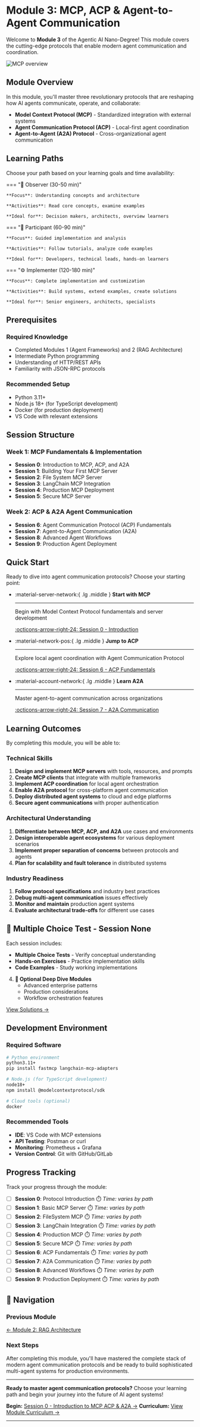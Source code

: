 # Module 3: MCP, ACP & Agent-to-Agent Communication

Welcome to **Module 3** of the Agentic AI Nano-Degree! This module covers the cutting-edge protocols that enable modern agent communication and coordination.

![MCP overview](images/mcp-intro.png)

## Module Overview

In this module, you'll master three revolutionary protocols that are reshaping how AI agents communicate, operate, and collaborate:

- **Model Context Protocol (MCP)** - Standardized integration with external systems  
- **Agent Communication Protocol (ACP)** - Local-first agent coordination  
- **Agent-to-Agent (A2A) Protocol** - Cross-organizational agent communication  

## Learning Paths

Choose your path based on your learning goals and time availability:

=== "🎯 Observer (30-50 min)"

    **Focus**: Understanding concepts and architecture

    **Activities**: Read core concepts, examine examples

    **Ideal for**: Decision makers, architects, overview learners

=== "📝 Participant (60-90 min)"

    **Focus**: Guided implementation and analysis

    **Activities**: Follow tutorials, analyze code examples

    **Ideal for**: Developers, technical leads, hands-on learners

=== "⚙️ Implementer (120-180 min)"

    **Focus**: Complete implementation and customization

    **Activities**: Build systems, extend examples, create solutions

    **Ideal for**: Senior engineers, architects, specialists

## Prerequisites

### Required Knowledge

- Completed Modules 1 (Agent Frameworks) and 2 (RAG Architecture)  
- Intermediate Python programming  
- Understanding of HTTP/REST APIs  
- Familiarity with JSON-RPC protocols  

### Recommended Setup

- Python 3.11+  
- Node.js 18+ (for TypeScript development)  
- Docker (for production deployment)  
- VS Code with relevant extensions  

## Session Structure

### Week 1: MCP Fundamentals & Implementation

- **Session 0**: Introduction to MCP, ACP, and A2A  
- **Session 1**: Building Your First MCP Server  
- **Session 2**: File System MCP Server  
- **Session 3**: LangChain MCP Integration  
- **Session 4**: Production MCP Deployment  
- **Session 5**: Secure MCP Server  

### Week 2: ACP & A2A Agent Communication

- **Session 6**: Agent Communication Protocol (ACP) Fundamentals  
- **Session 7**: Agent-to-Agent Communication (A2A)  
- **Session 8**: Advanced Agent Workflows  
- **Session 9**: Production Agent Deployment  

## Quick Start

Ready to dive into agent communication protocols? Choose your starting point:

<div class="grid cards" markdown>

- :material-server-network:{ .lg .middle } **Start with MCP**  

    ---

    Begin with Model Context Protocol fundamentals and server development

    [:octicons-arrow-right-24: Session 0 - Introduction](Session0_Introduction_to_MCP_ACP_A2A.md)

- :material-network-pos:{ .lg .middle } **Jump to ACP**  

    ---

    Explore local agent coordination with Agent Communication Protocol

    [:octicons-arrow-right-24: Session 6 - ACP Fundamentals](Session6_ACP_Fundamentals.md)

- :material-account-network:{ .lg .middle } **Learn A2A**  

    ---

    Master agent-to-agent communication across organizations

    [:octicons-arrow-right-24: Session 7 - A2A Communication](Session7_Agent_to_Agent_Communication.md)

</div>

## Learning Outcomes

By completing this module, you will be able to:

### Technical Skills

1. **Design and implement MCP servers** with tools, resources, and prompts  
2. **Create MCP clients** that integrate with multiple frameworks  
3. **Implement ACP coordination** for local agent orchestration  
4. **Enable A2A protocol** for cross-platform agent communication  
5. **Deploy distributed agent systems** to cloud and edge platforms  
6. **Secure agent communications** with proper authentication  

### Architectural Understanding

1. **Differentiate between MCP, ACP, and A2A** use cases and environments  
2. **Design interoperable agent ecosystems** for various deployment scenarios  
3. **Implement proper separation of concerns** between protocols and agents  
4. **Plan for scalability and fault tolerance** in distributed systems  

### Industry Readiness

1. **Follow protocol specifications** and industry best practices  
2. **Debug multi-agent communication** issues effectively  
3. **Monitor and maintain** production agent systems  
4. **Evaluate architectural trade-offs** for different use cases

## 📝 Multiple Choice Test - Session None

Each session includes:

- **Multiple Choice Tests** - Verify conceptual understanding  
- **Hands-on Exercises** - Practice implementation skills  
- **Code Examples** - Study working implementations  

4. **🔬 Optional Deep Dive Modules**  
   - Advanced enterprise patterns  
   - Production considerations  
   - Workflow orchestration features  


[View Solutions →](Session*_Test_Solutions.md)

## Development Environment

### Required Software

```bash
# Python environment
python3.11+
pip install fastmcp langchain-mcp-adapters

# Node.js (for TypeScript development)
node18+
npm install @modelcontextprotocol/sdk

# Cloud tools (optional)
docker
```

### Recommended Tools

- **IDE**: VS Code with MCP extensions  
- **API Testing**: Postman or curl  
- **Monitoring**: Prometheus + Grafana  
- **Version Control**: Git with GitHub/GitLab  

## Progress Tracking

Track your progress through the module:

- [ ] **Session 0**: Protocol Introduction ⏱️ *Time: varies by path*  
- [ ] **Session 1**: Basic MCP Server ⏱️ *Time: varies by path*  
- [ ] **Session 2**: FileSystem MCP ⏱️ *Time: varies by path*  
- [ ] **Session 3**: LangChain Integration ⏱️ *Time: varies by path*  
- [ ] **Session 4**: Production MCP ⏱️ *Time: varies by path*  
- [ ] **Session 5**: Secure MCP ⏱️ *Time: varies by path*  
- [ ] **Session 6**: ACP Fundamentals ⏱️ *Time: varies by path*  
- [ ] **Session 7**: A2A Communication ⏱️ *Time: varies by path*  
- [ ] **Session 8**: Advanced Workflows ⏱️ *Time: varies by path*  
- [ ] **Session 9**: Production Deployment ⏱️ *Time: varies by path*  

## 🧭 Navigation

### Previous Module

[← Module 2: RAG Architecture](../02_rag/index.md)

### Next Steps

After completing this module, you'll have mastered the complete stack of modern agent communication protocols and be ready to build sophisticated multi-agent systems for production environments.

---

**Ready to master agent communication protocols?** Choose your learning path and begin your journey into the future of AI agent systems!

**Begin:** [Session 0 - Introduction to MCP ACP & A2A →](Session0_Introduction_to_MCP_ACP_A2A.md)
**Curriculum:** [View Module Curriculum →](MCP_ACP_A2A_Nanodegree_Curriculum.md)

---
